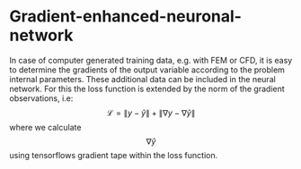 # Gradient-enhanced-neuronal-network
In case of computer generated training data, e.g. with FEM or CFD, it is easy to determine the gradients of the output variable according to the problem internal parameters. These additional data can be included in the neural network. For this the loss function is extended by the norm of the gradient observations, i.e:
$$\mathcal{L} = \left \| y-\hat{y} \right \| + \left \| \nabla y-\nabla \hat{y} \right \| $$
where we calculate $$\nabla \hat{y} $$ using tensorflows gradient tape within the loss function.
